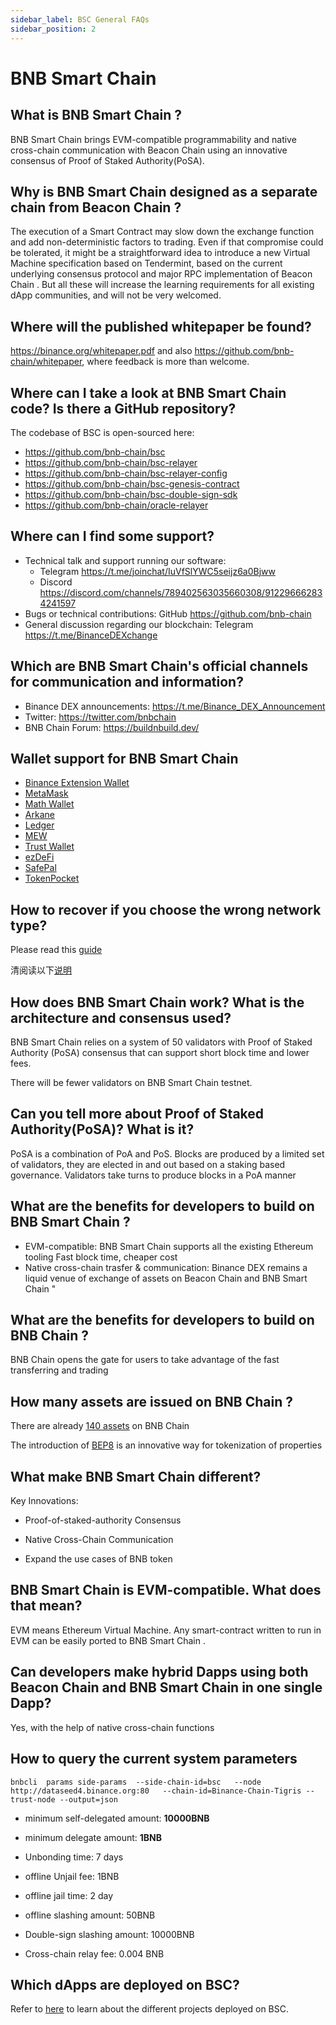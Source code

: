 ```yaml
---
sidebar_label: BSC General FAQs
sidebar_position: 2
---
```

# BNB Smart Chain 

## What is BNB Smart Chain ?

BNB Smart Chain  brings EVM-compatible programmability and native cross-chain communication with Beacon Chain  using an innovative consensus of Proof of Staked Authority(PoSA).

## Why is BNB Smart Chain  designed as a separate chain from Beacon Chain ?

The execution of a Smart Contract may slow down the exchange function and add non-deterministic factors to trading. Even if that compromise could be tolerated, it might be a straightforward idea to introduce a new Virtual Machine specification based on Tendermint, based on the current underlying consensus protocol and major RPC implementation of Beacon Chain . But all these will increase the learning requirements for all existing dApp communities, and will not be very welcomed.

## Where will the published whitepaper be found?

<https://binance.org/whitepaper.pdf> and also <https://github.com/bnb-chain/whitepaper>, where feedback is more than welcome.

## Where can I take a look at BNB Smart Chain  code? Is there a GitHub repository?

The codebase of BSC is open-sourced here:

* <https://github.com/bnb-chain/bsc>
* <https://github.com/bnb-chain/bsc-relayer>
* <https://github.com/bnb-chain/bsc-relayer-config>
* <https://github.com/bnb-chain/bsc-genesis-contract>
* <https://github.com/bnb-chain/bsc-double-sign-sdk>
* <https://github.com/bnb-chain/oracle-relayer>

## Where can I find some support?

* Technical talk and support running our software: 
  * Telegram <https://t.me/joinchat/IuVfSlYWC5seijz6a0Bjww>
  * Discord <https://discord.com/channels/789402563035660308/912296662834241597>
* Bugs or technical contributions: GitHub <https://github.com/bnb-chain>
* General discussion regarding our blockchain: Telegram <https://t.me/BinanceDEXchange>

## Which are BNB Smart Chain's official channels for communication and information?

* Binance DEX announcements: <https://t.me/Binance_DEX_Announcement>
* Twitter: <https://twitter.com/bnbchain>
* BNB Chain Forum: <https://buildnbuild.dev/>

## Wallet support for BNB Smart Chain 

  - [Binance Extension Wallet ](wallet/binance.md)
  - [MetaMask](wallet/metamask.md)
  - [Math Wallet](wallet/math.md)
  - [Arkane](wallet/arkane.md)
  - [Ledger](wallet/ledger.md)
  - [MEW](wallet/myetherwallet.md)
  - [Trust Wallet](wallet/trustwallet.md)
  - [ezDeFi](wallet/ezdefi.md)
  - [SafePal](https://blog.safepal.io/pre-announcement-trade-on-dex-with-safepal/)
  - [TokenPocket](https://tokenpocket-gm.medium.com/defi-with-tokenpocket-how-to-use-binance-smart-chain-swap-with-tokenpocket-e76d6cd7986)


##  How to recover if you choose the wrong network type?

Please read this [guide](./wallet/withdraw-en.md)

清阅读以下[说明](./wallet/withdraw-cn.md)

## How does BNB Smart Chain  work? What is the architecture and consensus used?

BNB Smart Chain relies on a system of 50 validators with Proof of Staked Authority (PoSA) consensus that can support short block time and lower fees.

There will be fewer validators on BNB Smart Chain  testnet.

## Can you tell more about Proof of Staked Authority(PoSA)? What is it?

PoSA is a combination of PoA and PoS. Blocks are produced by a limited set of validators, they are elected in and out based on a staking based governance. Validators take turns to produce blocks in a PoA manner

## What are the benefits for developers to build on BNB Smart Chain ?

* EVM-compatible: BNB Smart Chain  supports all the existing Ethereum tooling
Fast block time, cheaper cost
* Native cross-chain trasfer & communication: Binance DEX remains a liquid venue of exchange of assets on Beacon Chain and BNB Smart Chain "

## What are the benefits for developers to build on BNB Chain ?

BNB Chain opens the gate for users to take advantage of the fast transferring and trading

## How many assets are issued on BNB Chain ?

There are already [140 assets](https://explorer.binance.org/assets/bep2) on BNB Chain 

The introduction of [BEP8](https://github.com/bnb-chain/BEPs/blob/master/BEP8.md) is an innovative way for tokenization of properties

## What make BNB Smart Chain  different?

Key Innovations:

* Proof-of-staked-authority Consensus

* Native Cross-Chain Communication

* Expand the use cases of BNB token

## BNB Smart Chain  is EVM-compatible. What does that mean?

EVM means Ethereum Virtual Machine. Any smart-contract written to run in EVM can be easily ported to BNB Smart Chain .

## Can developers make hybrid Dapps using both Beacon Chain  and BNB Smart Chain  in one single Dapp?

Yes, with the help of native cross-chain functions

## How to query the current system parameters

```
bnbcli  params side-params  --side-chain-id=bsc   --node  http://dataseed4.binance.org:80   --chain-id=Binance-Chain-Tigris --trust-node --output=json
```

* minimum self-delegated amount: **10000BNB**

* minimum delegate amount: **1BNB**

* Unbonding time: 7 days

* offline Unjail fee:  1BNB

* offline jail time: 2 day

* offline slashing amount: 50BNB

* Double-sign slashing amount: 10000BNB

* Cross-chain relay fee: 0.004 BNB

## Which dApps are deployed on BSC?
Refer to [here](https://bnbproject.org/) to learn about the different projects deployed on BSC.

